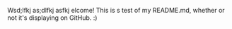 Wsd;lfkj as;dlfkj asfkj elcome! This is s test of my README.md, whether or not it's displaying on GitHub. :) 
